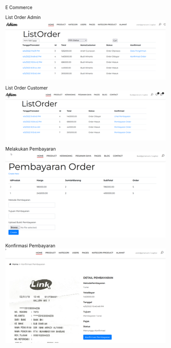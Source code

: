E Commerce

List Order Admin
![Alt text](Screenshot/7/1.png?raw=true "List Keranjang")

List Order Customer
![Alt text](Screenshot/7/2.png?raw=true "List Keranjang")

Melakukan Pembayaran
![Alt text](Screenshot/7/3.png?raw=true "List Keranjang")

Konfirmasi Pembayaran
![Alt text](Screenshot/7/4.png?raw=true "List Keranjang")
